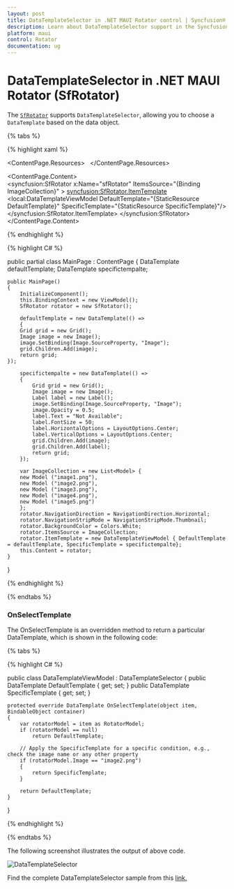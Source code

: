 ```yaml
---
layout: post
title: DataTemplateSelector in .NET MAUI Rotator control | Syncfusion®
description: Learn about DataTemplateSelector support in the Syncfusion® .NET MAUI Rotator (SfRotator) control and more.
platform: maui 
control: Rotator 
documentation: ug
---
```


# DataTemplateSelector in .NET MAUI Rotator (SfRotator)

The [`SfRotator`](https://help.syncfusion.com/cr/maui/Syncfusion.Maui.Rotator.SfRotator.html?tabs=tabid-1) supports `DataTemplateSelector`, allowing you to choose a `DataTemplate` based on the data object.

{% tabs %}

{% highlight xaml %}

<ContentPage.Resources>
    <ResourceDictionary>
        <DataTemplate x:Key="DefaultTemplate">
            <Grid>
            <Image Source="{Binding Image}" HorizontalOptions="Center" VerticalOptions="Center"/>
            </Grid>
        </DataTemplate>
        <DataTemplate x:Key="SpecificTemplate">
            <Grid>
            <Label Text="Not Available" FontSize="50" HorizontalOptions="Center" VerticalOptions="Center"/> 
            <Image Source="{Binding Image}" Opacity="0.5" >
            </Grid>
        </DataTemplate>
    </ResourceDictionary>
</ContentPage.Resources>

<ContentPage.Content>      
    <Grid >
        <syncfusion:SfRotator x:Name="sfRotator" 
                ItemsSource="{Binding ImageCollection}" >
            <syncfusion:SfRotator.ItemTemplate>
            <local:DataTemplateViewModel DefaultTemplate="{StaticResource DefaultTemplate}" SpecificTemplate="{StaticResource SpecificTemplate}"/>
            </syncfusion:SfRotator.ItemTemplate>
        </syncfusion:SfRotator>
    </Grid>
    </ContentPage.Content>
</ContentPage>

{% endhighlight %}

{% highlight C# %}

public partial class MainPage : ContentPage
    {
    DataTemplate defaultTemplate;
    DataTemplate specifictempalte;

    public MainPage()
    {
        InitializeComponent();
        this.BindingContext = new ViewModel();
        SfRotator rotator = new SfRotator();

        defaultTemplate = new DataTemplate(() =>
        { 
        Grid grid = new Grid();
        Image image = new Image();
        image.SetBinding(Image.SourceProperty, "Image");
        grid.Children.Add(image);
        return grid;
    });

        specifictempalte = new DataTemplate(() =>
        {
            Grid grid = new Grid();
            Image image = new Image();
            Label label = new Label();
            image.SetBinding(Image.SourceProperty, "Image");
            image.Opacity = 0.5;
            label.Text = "Not Available";
            label.FontSize = 50;
            label.HorizontalOptions = LayoutOptions.Center;
            label.VerticalOptions = LayoutOptions.Center;
            grid.Children.Add(image);
            grid.Children.Add(label);
            return grid;
        });
        
        var ImageCollection = new List<Model> {
        new Model ("image1.png"),
        new Model ("image2.png"),
        new Model ("image3.png"),
        new Model ("image4.png"),
        new Model ("image5.png")
        };
        rotator.NavigationDirection = NavigationDirection.Horizontal;
        rotator.NavigationStripMode = NavigationStripMode.Thumbnail;
        rotator.BackgroundColor = Colors.White;
        rotator.ItemsSource = ImageCollection;
        rotator.ItemTemplate = new DataTemplateViewModel { DefaultTemplate = defaultTemplate, SpecificTemplate = specifictempalte};
        this.Content = rotator;
    }
}

{% endhighlight %}

{% endtabs %}

### OnSelectTemplate

The OnSelectTemplate is an overridden method to return a particular DataTemplate, which is shown in the following code:

{% tabs %}

{% highlight C# %}
	
public class DataTemplateViewModel : DataTemplateSelector
{
    public DataTemplate DefaultTemplate { get; set; }
    public DataTemplate SpecificTemplate { get; set; }

    protected override DataTemplate OnSelectTemplate(object item, BindableObject container)
    {
        var rotatorModel = item as RotatorModel;
        if (rotatorModel == null)
            return DefaultTemplate;

        // Apply the SpecificTemplate for a specific condition, e.g., check the image name or any other property
        if (rotatorModel.Image == "image2.png")
        {
            return SpecificTemplate;
        }

        return DefaultTemplate;
    }
}

{% endhighlight %}

{% endtabs %}

The following screenshot illustrates the output of above code.

![DataTemplateSelector](images/DataTemplateSelector.png)

Find the complete DataTemplateSelector sample from this [link.](https://github.com/SyncfusionExamples/data-template-selector-rotator/tree/main/DataTemplateSelectorSample)
